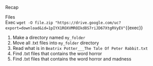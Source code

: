 Recap 

Files <br> 
Exec `wget -O file.zip "https://drive.google.com/uc?export=download&id=1pIYX1ROXVMROIkd8S7riJD67XtgRVyEV"`{{exec}} <br>
1. Make a directory named `my_folder`
2. Move all .txt files into `my_folder` directory
3. Read what is in `Beatrix Potter___The Tale Of Peter Rabbit.txt`
4. Find .txt files that contains the word horror
5. Find .txt files that contains the word horror and madness